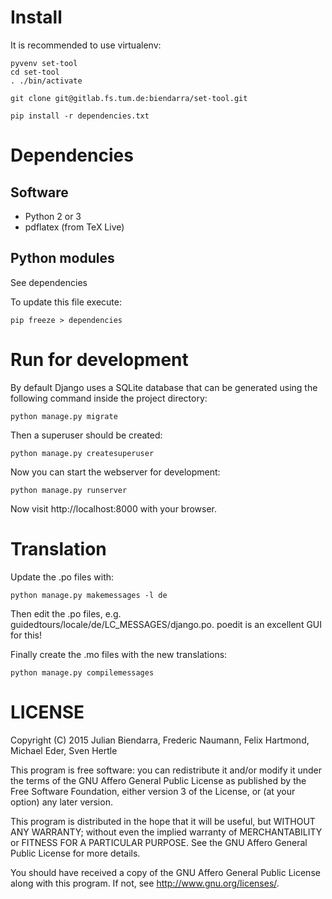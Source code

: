 # Install

It is recommended to use virtualenv:

    pyvenv set-tool
    cd set-tool
    . ./bin/activate

    git clone git@gitlab.fs.tum.de:biendarra/set-tool.git

    pip install -r dependencies.txt

# Dependencies

## Software

 * Python 2 or 3
 * pdflatex (from TeX Live)

## Python modules

See dependencies

To update this file execute:

    pip freeze > dependencies

# Run for development

By default Django uses a SQLite database that can be generated using the
following command inside the project directory:

    python manage.py migrate

Then a superuser should be created:

    python manage.py createsuperuser

Now you can start the webserver for development:

    python manage.py runserver

Now visit http://localhost:8000 with your browser.

# Translation

Update the .po files with:

    python manage.py makemessages -l de

Then edit the .po files, e.g. guidedtours/locale/de/LC_MESSAGES/django.po.
poedit is an excellent GUI for this!

Finally create the .mo files with the new translations:

    python manage.py compilemessages

# LICENSE

Copyright (C) 2015  Julian Biendarra, Frederic Naumann, Felix Hartmond,
                    Michael Eder, Sven Hertle

This program is free software: you can redistribute it and/or modify
it under the terms of the GNU Affero General Public License as
published by the Free Software Foundation, either version 3 of the
License, or (at your option) any later version.

This program is distributed in the hope that it will be useful,
but WITHOUT ANY WARRANTY; without even the implied warranty of
MERCHANTABILITY or FITNESS FOR A PARTICULAR PURPOSE.  See the
GNU Affero General Public License for more details.

You should have received a copy of the GNU Affero General Public License
along with this program.  If not, see <http://www.gnu.org/licenses/>.
